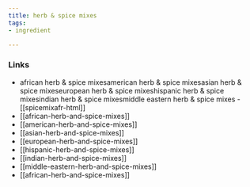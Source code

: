 ```yaml
---
title: herb & spice mixes
tags:
- ingredient

---
```



### Links

* african herb & spice mixesamerican herb & spice mixesasian herb & spice mixeseuropean herb & spice mixeshispanic herb & spice mixesindian herb & spice mixesmiddle eastern herb & spice mixes - [[spicemixafr-html]]
* [[african-herb-and-spice-mixes]]
* [[american-herb-and-spice-mixes]]
* [[asian-herb-and-spice-mixes]]
* [[european-herb-and-spice-mixes]]
* [[hispanic-herb-and-spice-mixes]]
* [[indian-herb-and-spice-mixes]]
* [[middle-eastern-herb-and-spice-mixes]]
* [[african-herb-and-spice-mixes]]
